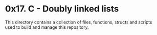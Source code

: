 # 0x17. C - Doubly linked lists

This directory contains a collection of files, functions, structs and scripts used to build and manage this repository.
